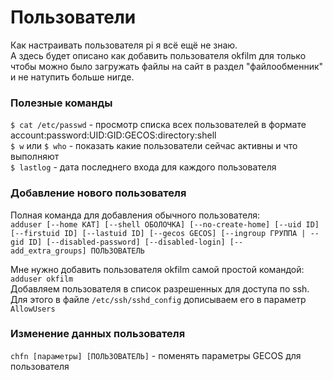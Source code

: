 # Пользователи
Как настраивать пользователя pi я всё ещё не знаю.  
А здесь будет описано как добавить пользователя okfilm для только чтобы можно было загружать файлы на сайт в раздел "файлообменник" и не натупить больше нигде.  

### Полезные команды
`$ cat /etc/passwd` - просмотр списка всех пользователей в формате account:password:UID:GID:GECOS:directory:shell  
`$ w` или `$ who` - показать какие пользователи сейчас активны и что выполняют  
`$ lastlog` - дата последнего входа для каждого пользователя  

### Добавление нового пользователя  
Полная команда для добавления обычного пользователя:  
`adduser [--home КАТ] [--shell ОБОЛОЧКА] [--no-create-home] [--uid ID] [--firstuid ID] [--lastuid ID] [--gecos GECOS] [--ingroup ГРУППА | --gid ID] [--disabled-password] [--disabled-login] [--add_extra_groups] ПОЛЬЗОВАТЕЛЬ`  

Мне нужно добавить пользователя okfilm самой простой командой:  
`adduser okfilm`  
Добавляем пользователя в список разрешенных для доступа по ssh. Для этого в файле `/etc/ssh/sshd_config` дописываем его в параметр `AllowUsers`  

### Изменение данных пользователя  
`chfn [параметры] [ПОЛЬЗОВАТЕЛЬ]` - поменять параметры GECOS для пользователя  
